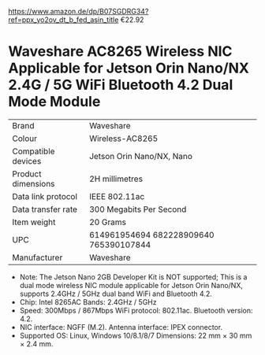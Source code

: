 https://www.amazon.de/dp/B07SGDRG34?ref=ppx_yo2ov_dt_b_fed_asin_title
€22.92
# Waveshare AC8265 Wireless NIC Applicable for Jetson Orin Nano/NX 2.4G / 5G WiFi Bluetooth 4.2 Dual Mode Module

|   |   |
|---|---|
|Brand|Waveshare|
|Colour|Wireless-AC8265|
|Compatible devices|Jetson Orin Nano/NX, Nano|
|Product dimensions|2H millimetres|
|Data link protocol|IEEE 802.11ac|
|Data transfer rate|300 Megabits Per Second|
|Item weight|20 Grams|
|UPC|614961954694 682228909640 765390107844|
|Manufacturer|Waveshare|

- Note: The Jetson Nano 2GB Developer Kit is NOT supported; This is a dual mode wireless NIC module applicable for Jetson Orin Nano/NX, supports 2.4GHz / 5GHz dual band WiFi and Bluetooth 4.2.
- Chip: Intel 8265AC Bands: 2.4GHz / 5GHz
- Speed: 300Mbps / 867Mbps WiFi protocol: 802.11ac. Bluetooth version: 4.2.
- NIC interface: NGFF (M.2). Antenna interface: IPEX connector.
- Supported OS: Linux, Windows 10/8.1/8/7 Dimensions: 22 mm × 30 mm × 2.4 mm.